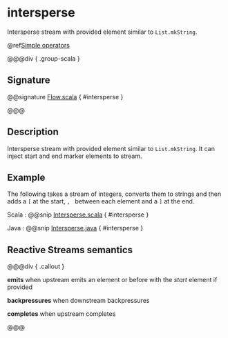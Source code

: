 # intersperse

Intersperse stream with provided element similar to `List.mkString`.

@ref[Simple operators](../index.md#simple-operators)

@@@div { .group-scala }

## Signature

@@signature [Flow.scala](/akka-stream/src/main/scala/akka/stream/scaladsl/Flow.scala) { #intersperse }

@@@

## Description

Intersperse stream with provided element similar to `List.mkString`. It can inject start and end marker elements to stream.

## Example

The following takes a stream of integers, converts them to strings and then adds a `[` at the start, `, ` between each
element and a `]` at the end.

Scala
:  @@snip [Intersperse.scala](/akka-docs/src/test/scala/docs/stream/operators/sourceorflow/Intersperse.scala) { #intersperse }

Java
:  @@snip [Intersperse.java](/akka-docs/src/test/java/jdocs/stream/operators/sourceorflow/Intersperse.java) { #intersperse }


## Reactive Streams semantics

@@@div { .callout }

**emits** when upstream emits an element or before with the *start* element if provided

**backpressures** when downstream backpressures

**completes** when upstream completes

@@@

